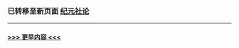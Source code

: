 
### 已转移至新页面 [纪元社论](E纪元社论.md?t=04060806) 


----
#### [ >>> 更早内容 <<< ](../indexes/nsc422-earlier.md)
